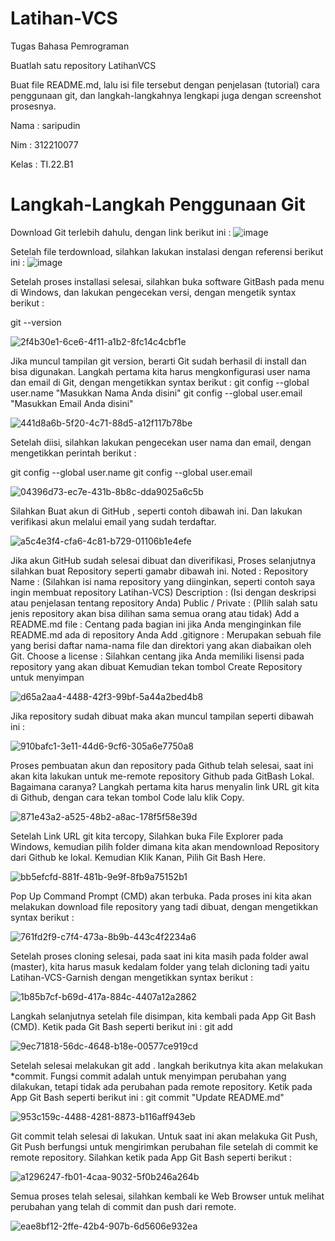 # Latihan-VCS
Tugas Bahasa Pemrograman

Buatlah satu repository LatihanVCS

Buat file README.md, lalu isi file tersebut dengan penjelasan (tutorial) cara penggunaan git, dan langkah-langkahnya lengkapi juga dengan screenshot prosesnya.

Nama : saripudin

Nim : 312210077

Kelas : TI.22.B1

# Langkah-Langkah Penggunaan Git
Download Git terlebih dahulu, dengan link berikut ini : ![image](https://user-images.githubusercontent.com/115473865/196014793-e5d768dc-3395-4b11-95d9-505d829e39f3.png)



Setelah file terdownload, silahkan lakukan instalasi dengan referensi berikut ini : ![image](https://user-images.githubusercontent.com/115473865/196014818-f4890763-6893-4981-8305-09be8b89b97e.png)


Setelah proses installasi selesai, silahkan buka software GitBash pada menu di Windows, dan lakukan pengecekan versi, dengan mengetik syntax berikut :

git --version

![2f4b30e1-6ce6-4f11-a1b2-8fc14c4cbf1e](https://user-images.githubusercontent.com/115473865/196014837-7854b32c-efe7-4f5f-9b19-ec4681cc4ee9.jpg)

Jika muncul tampilan git version, berarti Git sudah berhasil di install dan bisa digunakan. Langkah pertama kita harus mengkonfigurasi user nama dan email di Git, dengan mengetikkan syntax berikut :
git config --global user.name "Masukkan Nama Anda disini" git config --global user.email "Masukkan Email Anda disini"

![441d8a6b-5f20-4c71-88d5-a12f117b78be](https://user-images.githubusercontent.com/115473865/196015350-abdaedcc-43b8-4676-a5aa-fd1bee0ca525.jpg)

Setelah diisi, silahkan lakukan pengecekan user nama dan email, dengan mengetikkan perintah berikut :

git config --global user.name git config --global user.email

![04396d73-ec7e-431b-8b8c-dda9025a6c5b](https://user-images.githubusercontent.com/115473865/196015381-7a27cb43-28eb-4de3-89a0-21cf286f64ac.jpg)

Silahkan Buat akun di GitHub , seperti contoh dibawah ini. Dan lakukan verifikasi akun melalui email yang sudah terdaftar.

![a5c4e3f4-cfa6-4c81-b729-01106b1e4efe](https://user-images.githubusercontent.com/115473865/196015444-9773c2bd-179d-4c9d-ae52-57293cd5ae7e.jpg)

Jika akun GitHub sudah selesai dibuat dan diverifikasi, Proses selanjutnya silahkan buat Repository seperti gamabr dibawah ini. Noted :
Repository Name : (Silahkan isi nama repository yang diinginkan, seperti contoh saya ingin membuat repository Latihan-VCS)
Description : (Isi dengan deskripsi atau penjelasan tentang repository Anda)
Public / Private : (PIlih salah satu jenis repository akan bisa dilihan sama semua orang atau tidak)
Add a README.md file : Centang pada bagian ini jika Anda menginginkan file README.md ada di repository Anda
Add .gitignore : Merupakan sebuah file yang berisi daftar nama-nama file dan direktori yang akan diabaikan oleh Git.
Choose a license : Silahkan centang jika Anda memiliki lisensi pada repository yang akan dibuat Kemudian tekan tombol Create Repository untuk menyimpan

![d65a2aa4-4488-42f3-99bf-5a44a2bed4b8](https://user-images.githubusercontent.com/115473865/196016631-37266192-9ee4-477c-8cba-04f6bbabd5c9.jpg)

Jika repository sudah dibuat maka akan muncul tampilan seperti dibawah ini :

![910bafc1-3e11-44d6-9cf6-305a6e7750a8](https://user-images.githubusercontent.com/115473865/196017491-8301d25b-bfc9-4afb-b86f-a1feac68a738.jpg)

Proses pembuatan akun dan repository pada Github telah selesai, saat ini akan kita lakukan untuk me-remote repository Github pada GitBash Lokal. Bagaimana caranya? Langkah pertama kita harus menyalin link URL git kita di Github, dengan cara tekan tombol Code lalu klik Copy.

![871e43a2-a525-48b2-a8ac-178f5f58e39d](https://user-images.githubusercontent.com/115473865/196017594-31f62ffd-a4c2-4ee0-ae6d-cca5bf09dabc.jpg)

Setelah Link URL git kita tercopy, Silahkan buka File Explorer pada Windows, kemudian pilih folder dimana kita akan mendownload Repository dari Github ke lokal. Kemudian Klik Kanan, Pilih Git Bash Here.

![bb5efcfd-881f-481b-9e9f-8fb9a75152b1](https://user-images.githubusercontent.com/115473865/196017664-14d09b2d-85b0-4eec-bc83-e6f8ac4dec12.jpg)

Pop Up Command Prompt (CMD) akan terbuka. Pada proses ini kita akan melakukan download file repository yang tadi dibuat, dengan mengetikkan syntax berikut :

![761fd2f9-c7f4-473a-8b9b-443c4f2234a6](https://user-images.githubusercontent.com/115473865/196017725-07439c1b-b329-41da-aa4a-82bf9b720036.jpg)


Setelah proses cloning selesai, pada saat ini kita masih pada folder awal (master), kita harus masuk kedalam folder yang telah dicloning tadi yaitu Latihan-VCS-Garnish dengan mengetikkan syntax berikut :

![1b85b7cf-b69d-417a-884c-4407a12a2862](https://user-images.githubusercontent.com/115473865/196017752-b9cb269e-acaa-4db4-ac0a-bf945351e489.jpg)

Langkah selanjutnya setelah file disimpan, kita kembali pada App Git Bash (CMD). Ketik pada Git Bash seperti berikut ini :
git add

![9ec71818-56dc-4648-b18e-00577ce919cd](https://user-images.githubusercontent.com/115473865/196020035-df22ab3d-c8c4-464d-bdba-c27ca54be13d.jpg)

Setelah selesai melakukan git add . langkah berikutnya kita akan melakukan *commit. Fungsi commit adalah untuk menyimpan perubahan yang dilakukan, tetapi tidak ada perubahan pada remote repository. Ketik pada App Git Bash seperti berikut ini :
git commit "Update README.md"

![953c159c-4488-4281-8873-b116aff943eb](https://user-images.githubusercontent.com/115473865/196020147-e531750b-9a9a-4c4d-86d8-b98e6e6aa865.jpg)

Git commit telah selesai di lakukan. Untuk saat ini akan melakuka Git Push, Git Push berfungsi untuk mengirimkan perubahan file setelah di commit ke remote repository. Silahkan ketik pada App Git Bash seperti berikut :

![a1296247-fb01-4caa-9032-5f0b246a264b](https://user-images.githubusercontent.com/115473865/196020188-d9aa5b1d-a465-4208-898d-0db26fb0abce.jpg)

Semua proses telah selesai, silahkan kembali ke Web Browser untuk melihat perubahan yang telah di commit dan push dari remote.

![eae8bf12-2ffe-42b4-907b-6d5606e932ea](https://user-images.githubusercontent.com/115473865/196021249-83ea6b73-24ca-456e-89d6-676bee0f8eab.jpg)




